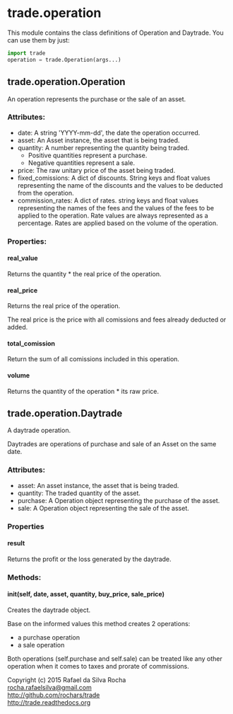 # trade.operation

This module contains the class definitions of Operation and Daytrade.
You can use them by just:

```python
import trade
operation = trade.Operation(args...)
```


## trade.operation.Operation
An operation represents the purchase or the sale of an asset.

### Attributes:  
+ date: A string 'YYYY-mm-dd', the date the operation occurred.
+ asset: An Asset instance, the asset that is being traded.
+ quantity: A number representing the quantity being traded.
    - Positive quantities represent a purchase.
    - Negative quantities represent a sale.
+ price: The raw unitary price of the asset being traded.
+ fixed_comissions: A dict of discounts. String keys and float values
  representing the name of the discounts and the values
  to be deducted from the operation.
+ commission_rates: A dict of rates. string keys and float values
  representing the names of the fees and the values of the
  fees to be applied to the operation. Rate values are always
  represented as a percentage. Rates are applied based on the
  volume of the operation.

### Properties:

#### real_value
Returns the quantity * the real price of the operation.

#### real_price
Returns the real price of the operation.

The real price is the price with all comissions and fees
already deducted or added.

#### total_comission
Return the sum of all comissions included in this operation.

#### volume
Returns the quantity of the operation * its raw price.


## trade.operation.Daytrade
A daytrade operation.

Daytrades are operations of purchase and sale of an Asset on
the same date.

### Attributes:
+ asset: An asset instance, the asset that is being traded.
+ quantity: The traded quantity of the asset.
+ purchase: A Operation object representing the purchase of the asset.
+ sale: A Operation object representing the sale of the asset.

### Properties

#### result
Returns the profit or the loss generated by the daytrade.

### Methods:

#### init(self, date, asset, quantity, buy_price, sale_price)
Creates the daytrade object.

Base on the informed values this method creates 2 operations:
- a purchase operation
- a sale operation

Both operations (self.purchase and self.sale) can be treated
like any other operation when it comes to taxes and prorate
of commissions.


Copyright (c) 2015 Rafael da Silva Rocha  
rocha.rafaelsilva@gmail.com  
http://github.com/rochars/trade  
http://trade.readthedocs.org  
